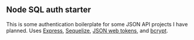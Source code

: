 ## Node SQL auth starter

This is some authentication boilerplate for some JSON API projects I have planned.  Uses [Express](https://github.com/expressjs/express), [Sequelize](https://github.com/sequelize/sequelize), [JSON web tokens](https://github.com/auth0/node-jsonwebtoken), and [bcrypt](https://github.com/kelektiv/node.bcrypt.js).